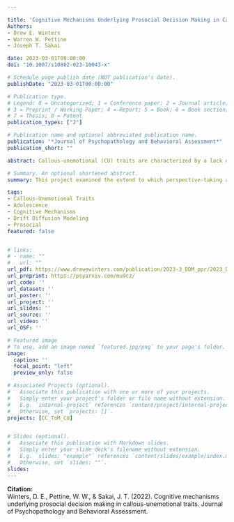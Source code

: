 ```yaml
---

title: 'Cognitive Mechanisms Underlying Prosocial Decision Making in Callous-Unemotional Traits'
Authors: 
- Drew E. Winters
- Warren W. Pettine
- Joseph T. Sakai

date: 2023-03-01T00:00:00
doi: "10.1007/s10862-023-10043-x"

# Schedule page publish date (NOT publication's date).
publishDate: "2023-03-01T00:00:00"

# Publication type.
# Legend: 0 = Uncategorized; 1 = Conference paper; 2 = Journal article;
# 3 = Preprint / Working Paper; 4 = Report; 5 = Book; 6 = Book section;
# 7 = Thesis; 8 = Patent
publication_types: ["2"]

# Publication name and optional abbreviated publication name.
publication: "*Journal of Psychopathology and Behavioral Assessment*"
publication_short: ""

abstract: Callous-unemotional (CU) traits are characterized by a lack of prosocial emotions, which has been demonstrated with prosocial behavior paradigms. While shaping our understanding of prosocial behavior in youth with CU traits, most of this work relies on outcomes that don’t reliably capture cognitive processes during prosocial behavior. Examining prosocial cognitive processes can cue researchers into cognitive mechanisms underlying core impairments of CU traits. Drift diffusion modeling is a valuable tool for elucidating more precise outcomes of latent cognitive processes during forced choice tasks such as drift rate (information accumulation toward a decision boundary) and threshold separation (amount of information considered) as well as metrics outside of the decision-making processing including bias (starting point in decision process) and non-decision time (cognitive processes outside of choice). In a sample of 87 adolescents (12-14, 49% female) we applied diffusion modeling to a prosocial behavior task in which participants either accepted or rejected trials where a real monetary value was given to them and taken away from a charity (self-serving trial) or money was given to a charity and taken from them (donation trial). Results revealed that CU traits associated with information accumulation toward accepting self-serving trials. Exploratory sex differences suggested males trended toward rejecting donation trials and females considered more information during self-serving trials. CU trait associations were independent of conduct problems. Results suggest a unique cognitive profile that are differentiated by sex at higher CU traits when making prosocial decisions involving knowledge accumulation toward self-serving decisions.

# Summary. An optional shortened abstract.
summary: This project examined the extend to which perspective-taking accounted for the relatoinship between cognitive control and perspective taking as well as the underlying functional brain properties of these assocaitions. 

tags:
- Callous-Unemotional Traits
- Adolescence
- Cognitive Mechanisms
- Drift Diffusion Modeling
- Prosocial
featured: false


# links:
# - name: ""
#   url: ""
url_pdf: https://www.drewewinters.com/publication/2023-3_DDM_ppr/2023_DDM-prosocial_CU.pdf 
url_preprint: https://psyarxiv.com/mu9cz/
url_code: ''
url_dataset: ''
url_poster: ''
url_project: ''
url_slides: ''
url_source: ''
url_video: ''
url_OSF: ''

# Featured image
# To use, add an image named `featured.jpg/png` to your page's folder. 
image:
  caption: ''
  focal_point: "left"
  preview_only: false

# Associated Projects (optional).
#   Associate this publication with one or more of your projects.
#   Simply enter your project's folder or file name without extension.
#   E.g. `internal-project` references `content/project/internal-project/index.md`.
#   Otherwise, set `projects: []`.
projects: [CC_ToM_CU]


# Slides (optional).
#   Associate this publication with Markdown slides.
#   Simply enter your slide deck's filename without extension.
#   E.g. `slides: "example"` references `content/slides/example/index.md`.
#   Otherwise, set `slides: ""`.
slides: 
---
```

**Citation:**  
Winters, D. E., Pettine, W. W., & Sakai, J. T. (2022). Cognitive mechanisms underlying prosocial decision making in callous-unemotional traits. Journal of Psychopathology and Behavioral Assessment.





